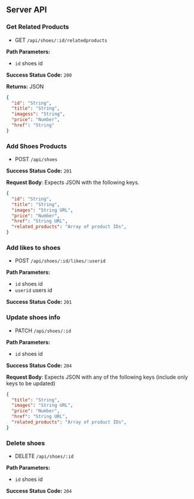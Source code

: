 ## Server API

### Get Related Products

- GET `/api/shoes/:id/relatedproducts`

**Path Parameters:**

- `id` shoes id

**Success Status Code:** `200`

**Returns:** JSON

```json
{
  "id": "String",
  "title": "String",
  "imagess": "String",
  "price": "Number",
  "href": "String"
}
```


### Add Shoes Products

- POST `/api/shoes`

**Success Status Code:** `201`

**Request Body**: Expects JSON with the following keys.

```json
{
  "id": "String",
  "title": "String",
  "images": "String URL",
  "price": "Number",
  "href": "String URL",
  "related_products": "Array of product IDs",
}
```

### Add likes to shoes

- POST `/api/shoes/:id/likes/:userid`

**Path Parameters:**

- `id` shoes id
- `userid` users id

**Success Status Code:** `201`


### Update shoes info

- PATCH `/api/shoes/:id`

**Path Parameters:**

- `id` shoes id

**Success Status Code:** `204`

**Request Body**: Expects JSON with any of the following keys (include only keys to be updated)

```json
{
  "title": "String",
  "images": "String URL",
  "price": "Number",
  "href": "String URL",
  "related_products": "Array of product IDs",
}
```

### Delete shoes

- DELETE `/api/shoes/:id`

**Path Parameters:**

- `id` shoes id

**Success Status Code:** `204`

